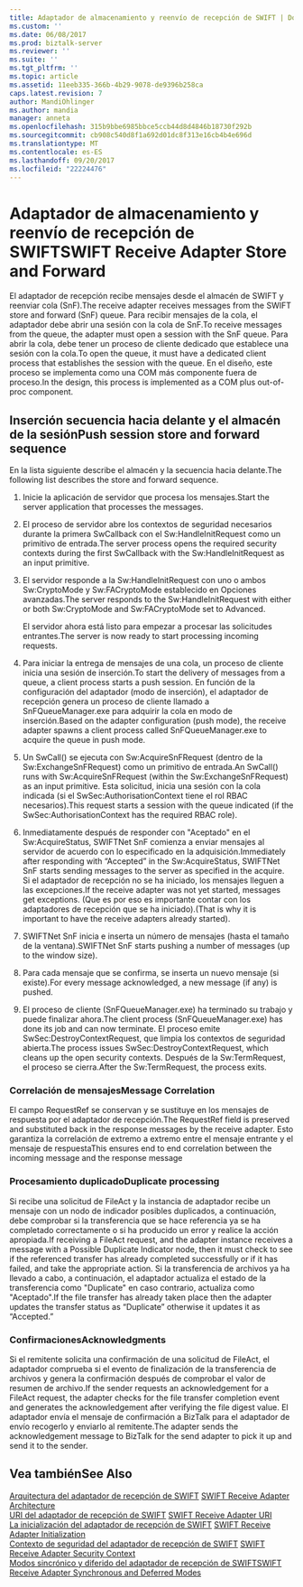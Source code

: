 ```yaml
---
title: Adaptador de almacenamiento y reenvío de recepción de SWIFT | Documentos de Microsoft
ms.custom: ''
ms.date: 06/08/2017
ms.prod: biztalk-server
ms.reviewer: ''
ms.suite: ''
ms.tgt_pltfrm: ''
ms.topic: article
ms.assetid: 11eeb335-366b-4b29-9078-de9396b258ca
caps.latest.revision: 7
author: MandiOhlinger
ms.author: mandia
manager: anneta
ms.openlocfilehash: 315b9bbe6985bbce5ccb44d8d4846b18730f292b
ms.sourcegitcommit: cb908c540d8f1a692d01dc8f313e16cb4b4e696d
ms.translationtype: MT
ms.contentlocale: es-ES
ms.lasthandoff: 09/20/2017
ms.locfileid: "22224476"
---
```

# <a name="swift-receive-adapter-store-and-forward"></a><span data-ttu-id="28e29-102">Adaptador de almacenamiento y reenvío de recepción de SWIFT</span><span class="sxs-lookup"><span data-stu-id="28e29-102">SWIFT Receive Adapter Store and Forward</span></span>
<span data-ttu-id="28e29-103">El adaptador de recepción recibe mensajes desde el almacén de SWIFT y reenviar cola (SnF).</span><span class="sxs-lookup"><span data-stu-id="28e29-103">The receive adapter receives messages from the SWIFT store and forward (SnF) queue.</span></span> <span data-ttu-id="28e29-104">Para recibir mensajes de la cola, el adaptador debe abrir una sesión con la cola de SnF.</span><span class="sxs-lookup"><span data-stu-id="28e29-104">To receive messages from the queue, the adapter must open a session with the SnF queue.</span></span> <span data-ttu-id="28e29-105">Para abrir la cola, debe tener un proceso de cliente dedicado que establece una sesión con la cola.</span><span class="sxs-lookup"><span data-stu-id="28e29-105">To open the queue, it must have a dedicated client process that establishes the session with the queue.</span></span> <span data-ttu-id="28e29-106">En el diseño, este proceso se implementa como una COM más componente fuera de proceso.</span><span class="sxs-lookup"><span data-stu-id="28e29-106">In the design, this process is implemented as a COM plus out-of-proc component.</span></span>  
  
## <a name="push-session-store-and-forward-sequence"></a><span data-ttu-id="28e29-107">Inserción secuencia hacia delante y el almacén de la sesión</span><span class="sxs-lookup"><span data-stu-id="28e29-107">Push session store and forward sequence</span></span>  
 <span data-ttu-id="28e29-108">En la lista siguiente describe el almacén y la secuencia hacia delante.</span><span class="sxs-lookup"><span data-stu-id="28e29-108">The following list describes the store and forward sequence.</span></span>  
  
1.  <span data-ttu-id="28e29-109">Inicie la aplicación de servidor que procesa los mensajes.</span><span class="sxs-lookup"><span data-stu-id="28e29-109">Start the server application that processes the messages.</span></span>  
  
2.  <span data-ttu-id="28e29-110">El proceso de servidor abre los contextos de seguridad necesarios durante la primera SwCallback con el Sw:HandleInitRequest como un primitivo de entrada.</span><span class="sxs-lookup"><span data-stu-id="28e29-110">The server process opens the required security contexts during the first SwCallback with the Sw:HandleInitRequest as an input primitive.</span></span>  
  
3.  <span data-ttu-id="28e29-111">El servidor responde a la Sw:HandleInitRequest con uno o ambos Sw:CryptoMode y Sw:FACryptoMode establecido en Opciones avanzadas.</span><span class="sxs-lookup"><span data-stu-id="28e29-111">The server responds to the Sw:HandleInitRequest with either or both Sw:CryptoMode and Sw:FACryptoMode set to Advanced.</span></span>  
  
     <span data-ttu-id="28e29-112">El servidor ahora está listo para empezar a procesar las solicitudes entrantes.</span><span class="sxs-lookup"><span data-stu-id="28e29-112">The server is now ready to start processing incoming requests.</span></span>  
  
4.  <span data-ttu-id="28e29-113">Para iniciar la entrega de mensajes de una cola, un proceso de cliente inicia una sesión de inserción.</span><span class="sxs-lookup"><span data-stu-id="28e29-113">To start the delivery of messages from a queue, a client process starts a push session.</span></span> <span data-ttu-id="28e29-114">En función de la configuración del adaptador (modo de inserción), el adaptador de recepción genera un proceso de cliente llamado a SnFQueueManager.exe para adquirir la cola en modo de inserción.</span><span class="sxs-lookup"><span data-stu-id="28e29-114">Based on the adapter configuration (push mode), the receive adapter spawns a client process called SnFQueueManager.exe to acquire the queue in push mode.</span></span>  
  
5.  <span data-ttu-id="28e29-115">Un SwCall() se ejecuta con Sw:AcquireSnFRequest (dentro de la Sw:ExchangeSnFRequest) como un primitivo de entrada.</span><span class="sxs-lookup"><span data-stu-id="28e29-115">An SwCall() runs with Sw:AcquireSnFRequest (within the Sw:ExchangeSnFRequest) as an input primitive.</span></span> <span data-ttu-id="28e29-116">Esta solicitud, inicia una sesión con la cola indicada (si el SwSec:AuthorisationContext tiene el rol RBAC necesarios).</span><span class="sxs-lookup"><span data-stu-id="28e29-116">This request starts a session with the queue indicated (if the SwSec:AuthorisationContext has the required RBAC role).</span></span>  
  
6.  <span data-ttu-id="28e29-117">Inmediatamente después de responder con "Aceptado" en el Sw:AcquireStatus, SWIFTNet SnF comienza a enviar mensajes al servidor de acuerdo con lo especificado en la adquisición.</span><span class="sxs-lookup"><span data-stu-id="28e29-117">Immediately after responding with “Accepted” in the Sw:AcquireStatus, SWIFTNet SnF starts sending messages to the server as specified in the acquire.</span></span> <span data-ttu-id="28e29-118">Si el adaptador de recepción no se ha iniciado, los mensajes lleguen a las excepciones.</span><span class="sxs-lookup"><span data-stu-id="28e29-118">If the receive adapter was not yet started, messages get exceptions.</span></span> <span data-ttu-id="28e29-119">(Que es por eso es importante contar con los adaptadores de recepción que se ha iniciado).</span><span class="sxs-lookup"><span data-stu-id="28e29-119">(That is why it is important to have the receive adapters already started).</span></span>  
  
7.  <span data-ttu-id="28e29-120">SWIFTNet SnF inicia e inserta un número de mensajes (hasta el tamaño de la ventana).</span><span class="sxs-lookup"><span data-stu-id="28e29-120">SWIFTNet SnF starts pushing a number of messages (up to the window size).</span></span>  
  
8.  <span data-ttu-id="28e29-121">Para cada mensaje que se confirma, se inserta un nuevo mensaje (si existe).</span><span class="sxs-lookup"><span data-stu-id="28e29-121">For every message acknowledged, a new message (if any) is pushed.</span></span>  
  
9. <span data-ttu-id="28e29-122">El proceso de cliente (SnFQueueManager.exe) ha terminado su trabajo y puede finalizar ahora.</span><span class="sxs-lookup"><span data-stu-id="28e29-122">The client process (SnFQueueManager.exe) has done its job and can now terminate.</span></span> <span data-ttu-id="28e29-123">El proceso emite SwSec:DestroyContextRequest, que limpia los contextos de seguridad abierta.</span><span class="sxs-lookup"><span data-stu-id="28e29-123">The process issues SwSec:DestroyContextRequest, which cleans up the open security contexts.</span></span> <span data-ttu-id="28e29-124">Después de la Sw:TermRequest, el proceso se cierra.</span><span class="sxs-lookup"><span data-stu-id="28e29-124">After the Sw:TermRequest, the process exits.</span></span>  
  
### <a name="message-correlation"></a><span data-ttu-id="28e29-125">Correlación de mensajes</span><span class="sxs-lookup"><span data-stu-id="28e29-125">Message Correlation</span></span>  
 <span data-ttu-id="28e29-126">El campo RequestRef se conservan y se sustituye en los mensajes de respuesta por el adaptador de recepción.</span><span class="sxs-lookup"><span data-stu-id="28e29-126">The RequestRef field is preserved and substituted back in the response messages by the receive adapter.</span></span> <span data-ttu-id="28e29-127">Esto garantiza la correlación de extremo a extremo entre el mensaje entrante y el mensaje de respuesta</span><span class="sxs-lookup"><span data-stu-id="28e29-127">This ensures end to end correlation between the incoming message and the response message</span></span>  
  
### <a name="duplicate-processing"></a><span data-ttu-id="28e29-128">Procesamiento duplicado</span><span class="sxs-lookup"><span data-stu-id="28e29-128">Duplicate processing</span></span>  
 <span data-ttu-id="28e29-129">Si recibe una solicitud de FileAct y la instancia de adaptador recibe un mensaje con un nodo de indicador posibles duplicados, a continuación, debe comprobar si la transferencia que se hace referencia ya se ha completado correctamente o si ha producido un error y realice la acción apropiada.</span><span class="sxs-lookup"><span data-stu-id="28e29-129">If receiving a FileAct request, and the adapter instance receives a message with a Possible Duplicate Indicator node, then it must check to see if the referenced transfer has already completed successfully or if it has failed, and take the appropriate action.</span></span> <span data-ttu-id="28e29-130">Si la transferencia de archivos ya ha llevado a cabo, a continuación, el adaptador actualiza el estado de la transferencia como "Duplicate" en caso contrario, actualiza como "Aceptado".</span><span class="sxs-lookup"><span data-stu-id="28e29-130">If the file transfer has already taken place then the adapter updates the transfer status as “Duplicate” otherwise it updates it as “Accepted.”</span></span>  
  
### <a name="acknowledgments"></a><span data-ttu-id="28e29-131">Confirmaciones</span><span class="sxs-lookup"><span data-stu-id="28e29-131">Acknowledgments</span></span>  
 <span data-ttu-id="28e29-132">Si el remitente solicita una confirmación de una solicitud de FileAct, el adaptador comprueba si el evento de finalización de la transferencia de archivos y genera la confirmación después de comprobar el valor de resumen de archivo.</span><span class="sxs-lookup"><span data-stu-id="28e29-132">If the sender requests an acknowledgement for a FileAct request, the adapter checks for the file transfer completion event and generates the acknowledgement after verifying the file digest value.</span></span> <span data-ttu-id="28e29-133">El adaptador envía el mensaje de confirmación a BizTalk para el adaptador de envío recogerlo y enviarlo al remitente.</span><span class="sxs-lookup"><span data-stu-id="28e29-133">The adapter sends the acknowledgement message to BizTalk for the send adapter to pick it up and send it to the sender.</span></span>  
  
## <a name="see-also"></a><span data-ttu-id="28e29-134">Vea también</span><span class="sxs-lookup"><span data-stu-id="28e29-134">See Also</span></span>  
 <span data-ttu-id="28e29-135">[Arquitectura del adaptador de recepción de SWIFT](../../adapters-and-accelerators/fileact-interact/swift-receive-adapter-architecture.md) </span><span class="sxs-lookup"><span data-stu-id="28e29-135">[SWIFT Receive Adapter Architecture](../../adapters-and-accelerators/fileact-interact/swift-receive-adapter-architecture.md) </span></span>  
 <span data-ttu-id="28e29-136">[URI del adaptador de recepción de SWIFT](../../adapters-and-accelerators/fileact-interact/swift-receive-adapter-uri.md) </span><span class="sxs-lookup"><span data-stu-id="28e29-136">[SWIFT Receive Adapter URI](../../adapters-and-accelerators/fileact-interact/swift-receive-adapter-uri.md) </span></span>  
 <span data-ttu-id="28e29-137">[La inicialización del adaptador de recepción de SWIFT](../../adapters-and-accelerators/fileact-interact/swift-receive-adapter-initialization.md) </span><span class="sxs-lookup"><span data-stu-id="28e29-137">[SWIFT Receive Adapter Initialization](../../adapters-and-accelerators/fileact-interact/swift-receive-adapter-initialization.md) </span></span>  
 <span data-ttu-id="28e29-138">[Contexto de seguridad del adaptador de recepción de SWIFT](../../adapters-and-accelerators/fileact-interact/swift-receive-adapter-security-context.md) </span><span class="sxs-lookup"><span data-stu-id="28e29-138">[SWIFT Receive Adapter Security Context](../../adapters-and-accelerators/fileact-interact/swift-receive-adapter-security-context.md) </span></span>  
 [<span data-ttu-id="28e29-139">Modos sincrónico y diferido del adaptador de recepción de SWIFT</span><span class="sxs-lookup"><span data-stu-id="28e29-139">SWIFT Receive Adapter Synchronous and Deferred Modes</span></span>](../../adapters-and-accelerators/fileact-interact/swift-receive-adapter-synchronous-and-deferred-modes.md)